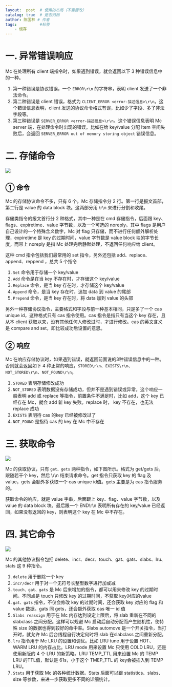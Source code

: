 ```yaml
---
layout:  post  # 使用的布局（不需要改）
catalog: true  # 是否归档
author: 陈国林 # 作者
tags:          #标签
    - 缓存
---
```


# 一. 异常错误响应
Mc 在处理所有 client 端指令时，如果遇到错误，就会返回以下 3 种错误信息中的一种。

1. 第一种错误是协议错误，一个 `ERROR\r\n` 的字符串，表明 client 发送了一个非法命令。
2. 第二种错误是 client 错误，格式为 `CLIENT_ERROR <error-描述信息>\r\n`。这个错误信息表明，client 发送的协议命令格式有误，比如少了字段、多了非法字段等。
3. 第三种错误是 `SERVER_ERROR <error-描述信息>\r\n`。这个错误信息表明 Mc server 端，在处理命令时出现的错误。比如在给 key/value 分配 Item 空间失败后，会返回 `SERVER_ERROR out of memory storing object` 错误信息。

# 二. 存储命令
![](https://github.com/chenguolin/chenguolin.github.io/blob/master/data/image/memcached-storage-cmd.png?raw=true)

## ① 命令
Mc 的存储协议命令不多，只有 6 个。Mc 存储指令分 2 行。第一行是报文首部，第二行是 value 的 data block 块。这两部分用 \r\n 来进行分割和收尾。

存储类指令的报文首行分 2 种格式，其中一种是在 cmd 存储指令，后面跟 key、flags、expiretime、value 字节数，以及一个可选的 noreply。其中 flags 是用户自己设计的一个特殊含义数字，Mc 对 flag 只存储，而不进行任何额外解析处理，expiretime 是 key 的过期时间，value 字节数是 value block 块的字节长度，而带上 noreply 是指 Mc 处理完后静默处理，不返回任何响应给 client。

这种 cmd 指令包括我们最常用的 set 指令，另外还包括 add、replace、append、reppend ，总共 5 个指令

1. `Set` 命令用于存储一个 key/value
2. `Add` 命令是在当 key 不存在时，才存储这个 key/value
3. `Replace` 命令，是当 key 存在时，才存储这个 key/value
4. `Append` 命令，是当 key 存在时，追加 data 到 value 的尾部
5. `Prepend` 命令，是当 key 存在时，将 data 加到 value 的头部

另外一种存储协议指令，主要格式和字段与前一种基本相同，只是多了一个 cas unique id，这种格式只有 cas 指令使用。cas 指令是指只有当这个 key 存在，且从本 client 获取以来，没有其他任何人修改过时，才进行修改。cas 的英文含义是 compare and set，即比较成功后设置的意思。

## ② 响应
Mc 在响应存储协议时，如果遇到错误，就返回前面说的3种错误信息中的一种。否则就会返回如下 4 种正常的响应，`STORED\r\n`、`EXISTS\r\n`、`NOT_STORED\r\n`、`NOT_FOUND\r\n`。

1. `STORED` 表明存储修改成功
2. `NOT_STORED` 表明数据没有存储成功，但并不是遇到错误或异常。这个响应一般表明 add 或 replace 等指令，前置条件不满足时，比如 add，这个 key 已经存在 Mc，就会 add 新 key 失败。replace 时， key 不存在，也无法 replace 成功
3. `EXISTS` 表明待 cas 的key 已经被修改过了
4. `NOT_FOUND` 是指待 cas 的 key 在 Mc 中不存在

# 三. 获取命令
![](https://github.com/chenguolin/chenguolin.github.io/blob/master/data/image/memcached-gets-cmd.png?raw=true)

Mc 的获取协议，只有 `get、gets` 两种指令，如下图所示。格式为 get/gets 后，跟随若干个 key，然后 \r\n 结束请求命令。get 指令只获取 key 的 flag 及 value，gets 会额外多获取一个 cas unique id值。gets 主要是为 cas 指令服务的。

获取命令的响应，就是 value 字串，后面跟上 key、flag、value 字节数，以及 value 的 data block 块。最后跟一个 END\r\n 表明所有存在的 key/value 已经返回，如果没有返回的 key，则表明这个 key 在 Mc 中不存在。

# 四. 其它命令
![](https://github.com/chenguolin/chenguolin.github.io/blob/master/data/image/memcached-xieyi.png?raw=true)

Mc 的其他协议指令包括 delete、incr、decr、touch、gat、gats、slabs、lru、stats 这 9 种指令。

1. `delete` 用于删除一个 key
2. `incr/decr` 用于对一个无符号长整型数字进行加或减
3. `touch、gat、gats` 是 Mc 后来增加的指令，都可以用来修改 key 的过期时间。不同点是 touch 只修改 key 的过期时间，不获取 key对应的value
4. `gat、gats` 指令，不仅会修改 key 的过期时间，还会获取 key 对应的 flag 和 value 数据。gats 同 gets，还会额外获取 cas 唯一 id 值
5. `Slabs reassign` 用于在 Mc 内存达到设定上限后，将 slab 重新在不同的 slabclass 之间分配。这样可以规避 Mc 启动后自动分配而产生随机性，使特殊 size 的数据也得到较好的命中率。Slabs automove 是一个开关指令，当打开时，就允许 Mc 后台线程自行决定何时将 slab 在slabclass 之间重新分配。
6. `lru` 指令用于 Mc LRU 的设置和调优。比如 LRU tune 用于设置 HOT、WARM LRU 的内存占比。LRU mode 用来设置 Mc 只使用 COLD LRU，还是使用新版的 4 个 LRU 的新策略。LRU TEMP_TTL 用来设置 Mc 的 TEMP LRU 的TTL值，默认是 61s，小于这个 TMEP_TTL 的 key会被插入到 TEMP LRU。
7. `Stats` 用于获取 Mc 的各种统计数据。Stats 后面可以跟 statistics、slabs、size 等参数，来进一步获取更多不同的详细统计。


